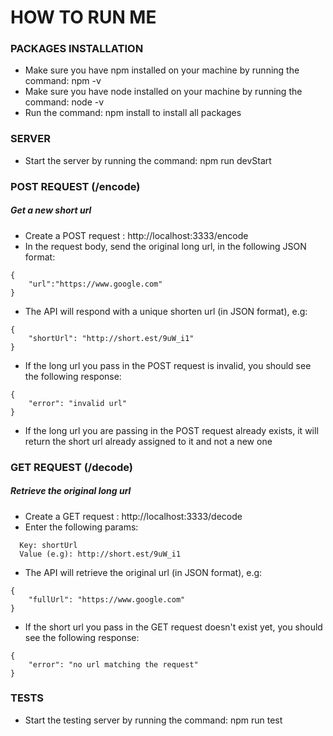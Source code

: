 # HOW TO RUN ME

### PACKAGES INSTALLATION

- Make sure you have npm installed on your machine by running the command: npm -v
- Make sure you have node installed on your machine by running the command: node -v
- Run the command: npm install to install all packages

### SERVER

- Start the server by running the command: npm run devStart

### POST REQUEST (/encode)

##### Get a new short url

- Create a POST request : http://localhost:3333/encode
- In the request body, send the original long url, in the following JSON format:

```
{
    "url":"https://www.google.com"
}
```

- The API will respond with a unique shorten url (in JSON format), e.g:

```
{
    "shortUrl": "http://short.est/9uW_i1"
}
```

- If the long url you pass in the POST request is invalid, you should see the following response:

```
{
    "error": "invalid url"
}
```

- If the long url you are passing in the POST request already exists, it will return the short url already assigned to it and not a new one

### GET REQUEST (/decode)

##### Retrieve the original long url

- Create a GET request : http://localhost:3333/decode
- Enter the following params:

```
  Key: shortUrl
  Value (e.g): http://short.est/9uW_i1
```

- The API will retrieve the original url (in JSON format), e.g:

```
{
    "fullUrl": "https://www.google.com"
}
```

- If the short url you pass in the GET request doesn't exist yet, you should see the following response:

```
{
    "error": "no url matching the request"
}
```

### TESTS

- Start the testing server by running the command: npm run test
